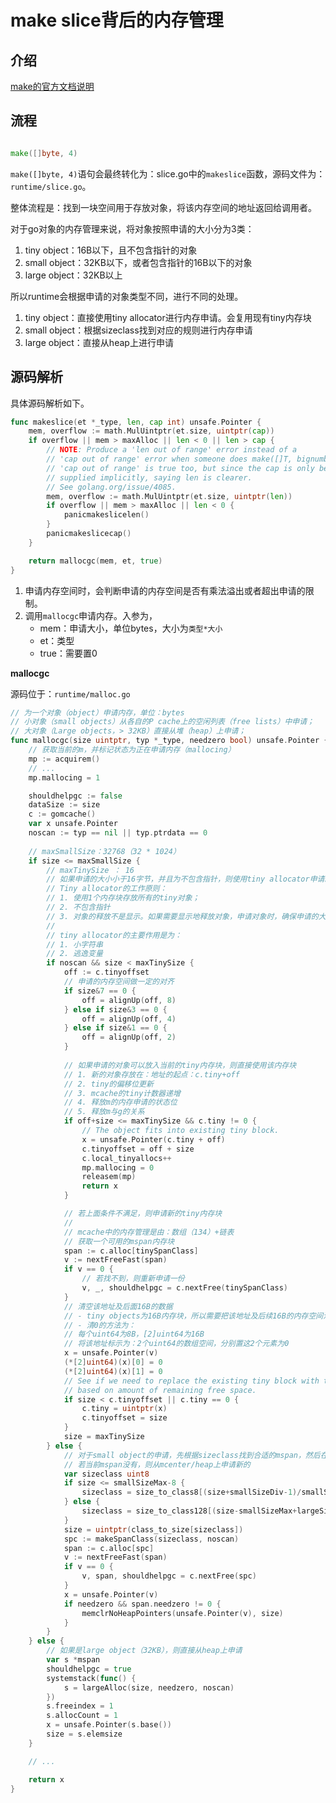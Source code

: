 # make slice背后的内存管理


## 介绍

[make的官方文档说明](https://golang.org/pkg/builtin/#make)



## 流程

```go

make([]byte, 4)

```


`make([]byte, 4)`语句会最终转化为：slice.go中的`makeslice`函数，源码文件为：`runtime/slice.go`。

整体流程是：找到一块空间用于存放对象，将该内存空间的地址返回给调用者。

对于go对象的内存管理来说，将对象按照申请的大小分为3类：

1. tiny object：16B以下，且不包含指针的对象
2. small object：32KB以下，或者包含指针的16B以下的对象
3. large object：32KB以上

所以runtime会根据申请的对象类型不同，进行不同的处理。

1. tiny object：直接使用tiny allocator进行内存申请。会复用现有tiny内存块
2. small object：根据sizeclass找到对应的规则进行内存申请
3. large object：直接从heap上进行申请


## 源码解析

具体源码解析如下。

```go
func makeslice(et *_type, len, cap int) unsafe.Pointer {
	mem, overflow := math.MulUintptr(et.size, uintptr(cap))
	if overflow || mem > maxAlloc || len < 0 || len > cap {
		// NOTE: Produce a 'len out of range' error instead of a
		// 'cap out of range' error when someone does make([]T, bignumber).
		// 'cap out of range' is true too, but since the cap is only being
		// supplied implicitly, saying len is clearer.
		// See golang.org/issue/4085.
		mem, overflow := math.MulUintptr(et.size, uintptr(len))
		if overflow || mem > maxAlloc || len < 0 {
			panicmakeslicelen()
		}
		panicmakeslicecap()
	}

	return mallocgc(mem, et, true)
}
```

1. 申请内存空间时，会判断申请的内存空间是否有乘法溢出或者超出申请的限制。
2. 调用`mallocgc`申请内存。入参为，
    - mem：申请大小，单位bytes，大小为`类型*大小`
    - et：类型
    - true：需要置0


**mallocgc**

源码位于：`runtime/malloc.go`

```go
// 为一个对象（object）申请内存，单位：bytes
// 小对象（small objects）从各自的P cache上的空闲列表（free lists）中申请；
// 大对象（Large objects，> 32KB）直接从堆（heap）上申请；
func mallocgc(size uintptr, typ *_type, needzero bool) unsafe.Pointer {
    // 获取当前的m，并标记状态为正在申请内存（mallocing）
	mp := acquirem()
    // ...
	mp.mallocing = 1

	shouldhelpgc := false
	dataSize := size
	c := gomcache()
	var x unsafe.Pointer
    noscan := typ == nil || typ.ptrdata == 0
    
    // maxSmallSize：32768（32 * 1024）
	if size <= maxSmallSize {
        // maxTinySize ： 16
        // 如果申请的大小小于16字节，并且为不包含指针，则使用tiny allocator申请。
        // Tiny allocator的工作原则：
        // 1. 使用1个内存块存放所有的tiny对象；
        // 2. 不包含指针
        // 3. 对象的释放不是显示。如果需要显示地释放对象，申请对象时，确保申请的大小>=16。
        //
        // tiny allocator的主要作用是为：
        // 1. 小字符串
        // 2. 逃逸变量
		if noscan && size < maxTinySize {
			off := c.tinyoffset
            // 申请的内存空间做一定的对齐
			if size&7 == 0 {
				off = alignUp(off, 8)
			} else if size&3 == 0 {
				off = alignUp(off, 4)
			} else if size&1 == 0 {
				off = alignUp(off, 2)
            }
            
            // 如果申请的对象可以放入当前的tiny内存块，则直接使用该内存块
            // 1. 新的对象存放在：地址的起点：c.tiny+off
            // 2. tiny的偏移位更新
            // 3. mcache的tiny计数器递增
            // 4. 释放m的内存申请的状态位
            // 5. 释放m与g的关系
			if off+size <= maxTinySize && c.tiny != 0 {
				// The object fits into existing tiny block.
				x = unsafe.Pointer(c.tiny + off)
				c.tinyoffset = off + size
				c.local_tinyallocs++
				mp.mallocing = 0
				releasem(mp)
				return x
            }

            // 若上面条件不满足，则申请新的tiny内存块
            //
            // mcache中的内存管理是由：数组（134）+链表
            // 获取一个可用的mspan内存块
			span := c.alloc[tinySpanClass]
			v := nextFreeFast(span)
			if v == 0 {
				// 若找不到，则重新申请一份
				v, _, shouldhelpgc = c.nextFree(tinySpanClass)
            }
            // 清空该地址及后面16B的数据
            // - tiny objects为16B内存块，所以需要把该地址及后续16B的内存空间清0
            // - 清0的方法为：
            // 每个uint64为8B，[2]uint64为16B
            // 将该地址标示为：2个uint64的数组空间，分别置这2个元素为0
			x = unsafe.Pointer(v)
			(*[2]uint64)(x)[0] = 0
			(*[2]uint64)(x)[1] = 0
			// See if we need to replace the existing tiny block with the new one
			// based on amount of remaining free space.
			if size < c.tinyoffset || c.tiny == 0 {
				c.tiny = uintptr(x)
				c.tinyoffset = size
			}
			size = maxTinySize
		} else {
			// 对于small object的申请，先根据sizeclass找到合适的mspan，然后在对应的sizeclass链表上申请
			// 若当前mspan没有，则从mcenter/heap上申请新的
			var sizeclass uint8
			if size <= smallSizeMax-8 {
				sizeclass = size_to_class8[(size+smallSizeDiv-1)/smallSizeDiv]
			} else {
				sizeclass = size_to_class128[(size-smallSizeMax+largeSizeDiv-1)/largeSizeDiv]
			}
			size = uintptr(class_to_size[sizeclass])
			spc := makeSpanClass(sizeclass, noscan)
			span := c.alloc[spc]
			v := nextFreeFast(span)
			if v == 0 {
				v, span, shouldhelpgc = c.nextFree(spc)
			}
			x = unsafe.Pointer(v)
			if needzero && span.needzero != 0 {
				memclrNoHeapPointers(unsafe.Pointer(v), size)
			}
		}
	} else {
		// 如果是large object（32KB），则直接从heap上申请
		var s *mspan
		shouldhelpgc = true
		systemstack(func() {
			s = largeAlloc(size, needzero, noscan)
		})
		s.freeindex = 1
		s.allocCount = 1
		x = unsafe.Pointer(s.base())
		size = s.elemsize
	}

	// ...

	return x
}
```